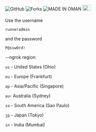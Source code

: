 ![GitHub](https://img.shields.io/github/license/majhcc/RDP-WIN-2019)
![Forks](https://img.shields.io/github/forks/majhcc/RDP-WIN-2019.svg)
![MADE IN OMAN](https://img.shields.io/badge/MADE%20IN-OMAN-green)
<img src="https://upload.wikimedia.org/wikipedia/commons/9/9c/Flag_of_Oman_%283-2%29.svg" width="27" height="18">
####
Use the username
```
runneradmin
```
and the password
```
P@ssw0rd!
```

--ngrok region: 

```us``` - United States (Ohio) 


```eu``` - Europe (Frankfurt)  


```ap``` - Asia/Pacific (Singapore)  


```au```- Australia (Sydney)


```sa``` - South America (Sao Paulo)


```jp``` - Japan (Tokyo)


```in``` - India (Mumbai)
      

	

